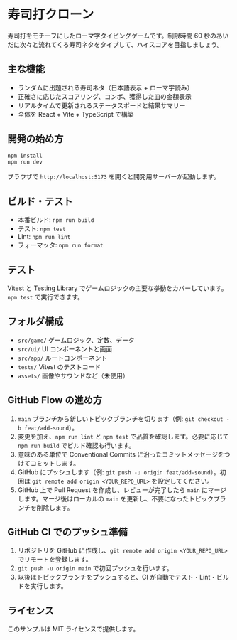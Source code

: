 # 寿司打クローン

寿司打をモチーフにしたローマ字タイピングゲームです。制限時間 60 秒のあいだに次々と流れてくる寿司ネタをタイプして、ハイスコアを目指しましょう。

## 主な機能

- ランダムに出題される寿司ネタ（日本語表示 + ローマ字読み）
- 正確さに応じたスコアリング、コンボ、獲得した皿の金額表示
- リアルタイムで更新されるステータスボードと結果サマリー
- 全体を React + Vite + TypeScript で構築

## 開発の始め方

```bash
npm install
npm run dev
```

ブラウザで `http://localhost:5173` を開くと開発用サーバーが起動します。

## ビルド・テスト

- 本番ビルド: `npm run build`
- テスト: `npm test`
- Lint: `npm run lint`
- フォーマッタ: `npm run format`

## テスト

Vitest と Testing Library でゲームロジックの主要な挙動をカバーしています。`npm test` で実行できます。

## フォルダ構成

- `src/game/` ゲームロジック、定数、データ
- `src/ui/` UI コンポーネントと画面
- `src/app/` ルートコンポーネント
- `tests/` Vitest のテストコード
- `assets/` 画像やサウンドなど（未使用）

## GitHub Flow の進め方

1. `main` ブランチから新しいトピックブランチを切ります（例: `git checkout -b feat/add-sound`）。
2. 変更を加え、`npm run lint` と `npm test` で品質を確認します。必要に応じて `npm run build` でビルド確認も行います。
3. 意味のある単位で Conventional Commits に沿ったコミットメッセージをつけてコミットします。
4. GitHub にプッシュします（例: `git push -u origin feat/add-sound`）。初回は `git remote add origin <YOUR_REPO_URL>` を設定してください。
5. GitHub 上で Pull Request を作成し、レビューが完了したら `main` にマージします。マージ後はローカルの `main` を更新し、不要になったトピックブランチを削除します。

## GitHub CI でのプッシュ準備

1. リポジトリを GitHub に作成し、`git remote add origin <YOUR_REPO_URL>` でリモートを登録します。
2. `git push -u origin main` で初回プッシュを行います。
3. 以後はトピックブランチをプッシュすると、CI が自動でテスト・Lint・ビルドを実行します。

## ライセンス

このサンプルは MIT ライセンスで提供します。
<!-- Meaningless comment added at Tue Sep 16 12:19:46 UTC 2025 -->
<!-- Meaningless comment added at Wed Sep 17 14:30:56 UTC 2025 -->
